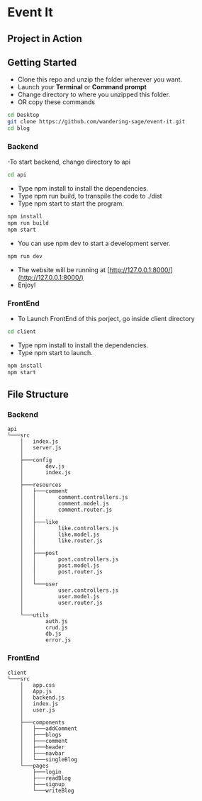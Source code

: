 # Event It

## Project in Action

## Getting Started

- Clone this repo and unzip the folder wherever you want.
- Launch your **Terminal** or **Command prompt**
- Change directory to where you unzipped this folder.
- OR copy these commands

```bash
cd Desktop
git clone https://github.com/wandering-sage/event-it.git
cd blog
```

### Backend

-To start backend, change directory to api

```bash
cd api
```

- Type npm install to install the dependencies.
- Type npm run build, to transpile the code to ./dist
- Type npm start to start the program.

```bash
npm install
npm run build
npm start
```

- You can use npm dev to start a development server.

```bash
npm run dev
```

- The website will be running at [http://127.0.0.1:8000/](http://127.0.0.1:8000/)
- Enjoy!

### FrontEnd

- To Launch FrontEnd of this porject, go inside client directory

```bash
cd client
```

- Type npm install to install the dependencies.
- Type npm start to launch.

```bash
npm install
npm start
```

## File Structure

### Backend

```
api
└───src
    │   index.js
    │   server.js
    │
    ├───config
    │       dev.js
    │       index.js
    │
    ├───resources
    │   ├───comment
    │   │       comment.controllers.js
    │   │       comment.model.js
    │   │       comment.router.js
    │   │
    │   ├───like
    │   │       like.controllers.js
    │   │       like.model.js
    │   │       like.router.js
    │   │
    │   ├───post
    │   │       post.controllers.js
    │   │       post.model.js
    │   │       post.router.js
    │   │
    │   └───user
    │           user.controllers.js
    │           user.model.js
    │           user.router.js
    │
    └───utils
            auth.js
            crud.js
            db.js
            error.js
```

### FrontEnd

```
client
└───src
    │   app.css
    │   App.js
    │   backend.js
    │   index.js
    │   user.js
    │
    ├───components
    │   ├───addComment
    │   ├───blogs
    │   ├───comment
    │   ├───header
    │   ├───navbar
    │   └───singleBlog
    └───pages
        ├───login
        ├───readBlog
        ├───signup
        └───writeBlog
```
